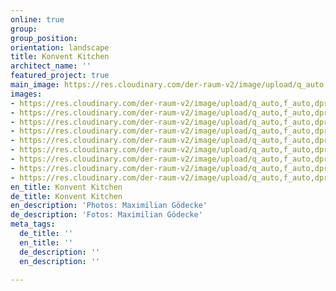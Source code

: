 ```yaml
---
online: true
group: 
group_position: 
orientation: landscape
title: Konvent Kitchen
architect_name: ''
featured_project: true
main_image: https://res.cloudinary.com/der-raum-v2/image/upload/q_auto,f_auto,dpr_auto/v1614947620/Einbaukueche-eiche-Naturstein-holz-edel_zzbe1f_z06l60.jpg
images:
- https://res.cloudinary.com/der-raum-v2/image/upload/q_auto,f_auto,dpr_auto/v1617880933/Einbaukueche-eiche-Naturstein-holz-edel_mz8ic4.jpg
- https://res.cloudinary.com/der-raum-v2/image/upload/q_auto,f_auto,dpr_auto/v1614947647/kuechenzeile-einbau-nach-mass-holz-stein_dt8yzx_snneej.jpg
- https://res.cloudinary.com/der-raum-v2/image/upload/q_auto,f_auto,dpr_auto/v1617880989/holz-lamellen-wandpaneele-design-architektur_zvpunl.jpg
- https://res.cloudinary.com/der-raum-v2/image/upload/q_auto,f_auto,dpr_auto/v1617880958/Einbaukueche-eiche-pivot-tuer-raumhoch_xqndek.jpg
- https://res.cloudinary.com/der-raum-v2/image/upload/q_auto,f_auto,dpr_auto/v1614947646/Kuechenzeile-Eiche-Front-Hochwertig_fwj9a1_l3pjvx.jpg
- https://res.cloudinary.com/der-raum-v2/image/upload/q_auto,f_auto,dpr_auto/v1617881033/kueche-nach-mass-kuechenzeile-hochwertig_b3rphy.jpg
- https://res.cloudinary.com/der-raum-v2/image/upload/q_auto,f_auto,dpr_auto/v1617881014/Spuelbecken-Stein-Holz-Nische-Lamellen-Design-Handwerk_fpcqml.jpg
- https://res.cloudinary.com/der-raum-v2/image/upload/q_auto,f_auto,dpr_auto/v1614947657/Schubladen-auszug-holz-eiche-design-architektur-handwerk_rcx2fr_sa7wqb.jpg
- https://res.cloudinary.com/der-raum-v2/image/upload/q_auto,f_auto,dpr_auto/v1614947653/Naturstein-Arbeitsplatte-Holz-Front-Korpus-lackiert_zeja0s_ohp39b.jpg
en_title: Konvent Kitchen
de_title: Konvent Kitchen
en_description: 'Photos: Maximilian Gödecke'
de_description: 'Fotos: Maximilian Gödecke'
meta_tags:
  de_title: ''
  en_title: ''
  de_description: ''
  en_description: ''

---
```

